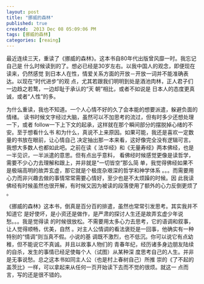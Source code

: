 ```yaml
---
layout: post
title: "挪威的森林"
published: true
created:  2013 Dec 08 05:09:06 PM
tags: [挪威的森林]
categories: [reaing]
---
```


最近连续三天，重读了《挪威的森林》。这本书自80年代出版曾风靡一时。我忘记自己是
什么时候读到的了。想必已经是30岁左右。以我中国人的观念，即便现在读来，仍然感觉
到日本人在性，情爱关系方面的开放－开放一词并不能准确表达。以现在“时代进步”的观
点，尤其若跟我们明明到处是酒池肉林，正人君子们一边趋之若鹜，一边却耻于承认的“天
朝”相比，或者不如说是 日本人的态度更真诚，或者“人性”的多。

为什么重读，我也不知道。一个人心情不好的久了会本能的想要派遣，躲避负面的情绪。
读书时候文字经过大脑，虽然可以不加思考的流过，但有时多少还想处理一下，或者
follow一下上下文的起承，这样就在那个瞬间部分的摆脱掉心绪的不安。至于想看什么书
和为什么，真说不上来原因。如果可能，我还是喜欢一定数量的书放在眼前，让心情自己
决定抽出那一本来看，这好像完全没有逻辑可言。我想大多数人也都如此吧。之前在读《
法华经》和《无量寿经》两本佛经，也是一半见识，一半派遣的意思。但有点出乎意料，
看佛经时候感觉更像是读哲学，需要不少心力去理解和跟上，并非就是“一切皆空”那么简
单，我觉得佛经如果不是极端高明的故弄玄虚，那它就是个极庞杂艰深的哲学和神学体系
。。。而需要用心力而非兴趣去做的事情常常需要心情好，至少也是不太烦躁的时候。因
此我读佛经有时候虽然也很开解，有时候又因为被读的段落使用了额外的心力反倒更烦了
。

《挪威的森林》这本书，倒真是百分百的排遣，虽然也常常引发思考。其实我并不知道它
是好使坏，是小资还是做作，是严肃的探讨人生还是故弄玄虚少年说愁。。。我是觉得读
的时候很放松。不需要用太多心力去思考，它的语调和叙事，让人觉得顺畅，优美，自然
。对主人公情调的看法褒贬是一回事，他确实有一种特别的“情调”则当真不假。小说的基
调既不激烈，也不低沉。你可以说它有点幼稚，但不能说它不真诚。并且以故事人物们的
青春年纪，经历诸多身边朋友陆续的自杀，发生的事情已经足使每个人（试图）从某种深
度思考自己的人生。并非是无事说愁。总之这本书如同主人公（也是村上春树自己）所推
崇的《了不起的盖茨比》一样，可以拿起来从任何一页开始读下去而不觉的很烦。就这一
点而言，写的还是很不错的。
